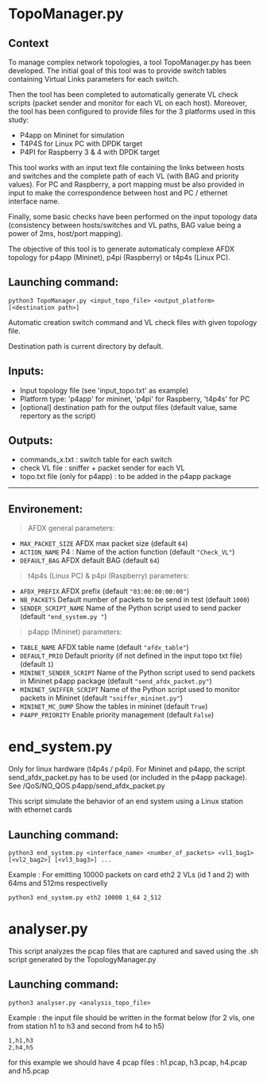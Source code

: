 # TopoManager.py

## Context

To manage complex network topologies, a tool TopoManager.py has been developed. The initial goal of this tool was to provide switch tables containing Virtual Links parameters for each switch.

Then the tool has been completed to automatically generate VL check scripts (packet sender and monitor for each VL on each host).
Moreover, the tool has been configured to provide files for the 3 platforms used in this study:
- P4app on Mininet for simulation
- T4P4S for Linux PC with DPDK target
- P4PI for Raspberry 3 & 4 with DPDK target

This tool works with an input text file containing the links between hosts and switches and the complete path of each VL (with BAG and priority values). For PC and Raspberry, a port mapping must be also provided in input to make the correspondence between host and PC / ethernet interface name.

Finally, some basic checks have been performed on the input topology data (consistency between hosts/switches and VL paths, BAG value being a power of 2ms, host/port mapping).




The objective of this tool is to generate automaticaly complexe AFDX topology for p4app (Mininet), p4pi (Raspberry) or t4p4s (Linux PC).

## Launching command: 
```shell
python3 TopoManager.py <input_topo_file> <output_platform> [<destination path>]
```
Automatic creation switch command and VL check files with given topology file.

Destination path is current directory by default.

## Inputs: 
- Input topology file (see 'input_topo.txt' as example)
- Platform type: 'p4app' for mininet, 'p4pi' for Raspberry, 't4p4s' for PC
- [optional] destination path for the output files (default value, same repertory as the script) 

## Outputs:
- commands_x.txt : switch table for each switch
- check VL file : sniffer + packet sender for each VL
- topo.txt file (only for p4app) : to be added in the p4app package

---

## Environement:

> AFDX general parameters:
- `MAX_PACKET_SIZE` AFDX max packet size (default `64`)
- `ACTION_NAME` P4 : Name of the action function (default `"Check_VL"`)
- `DEFAULT_BAG` AFDX default BAG (default `64`)

> t4p4s (Linux PC) & p4pi (Raspberry) parameters:
- `AFDX_PREFIX` AFDX prefix (default `"03:00:00:00:00"`)
- `NB_PACKETS` Default number of packets to be send in test (default `1000`)
- `SENDER_SCRIPT_NAME` Name of the Python script used to send packer (default `"end_system.py "`)

> p4app (Mininet) parameters:
- `TABLE_NAME` AFDX table name (default `"afdx_table"`)
- `DEFAULT_PRIO` Default priority (if not defined in the input topo txt file) (default `1`)
- `MININET_SENDER_SCRIPT` Name of the Python script used to send packets in Mininet p4app package (default `"send_afdx_packet.py"`)
- `MININET_SNIFFER_SCRIPT` Name of the Python script used to monitor packets in Mininet (default `"sniffer_mininet.py"`)
- `MININET_MC_DUMP` Show the tables in mininet (default `True`)
- `P4APP_PRIORITY` Enable priority management (default `False`)



# end_system.py

Only for linux hardware (t4p4s / p4pi).
For Mininet and p4app, the script send_afdx_packet.py has to be used (or included in the p4app package).
See /QoS/NO_QOS.p4app/send_afdx_packet.py

This script simulate the behavior of an end system using a Linux station with ethernet cards

## Launching command: 
```shell
python3 end_system.py <interface_name> <number_of_packets> <vl1_bag1> [<vl2_bag2>] [<vl3_bag3>] ...
```
Example : For emitting 10000 packets on card eth2 2 VLs (id 1 and 2) with 64ms and 512ms respectivelly
```
python3 end_system.py eth2 10000 1_64 2_512
```
# analyser.py

This script analyzes the pcap files that are captured and saved using the .sh script generated by the TopologyManager.py

## Launching command: 
```shell
python3 analyser.py <analysis_topo_file>
```
Example : the input file should be written in the format below (for 2 vls, one from station h1 to h3 and second from h4 to h5)
```
1,h1,h3
2,h4,h5
```
for this example we should have 4 pcap files : h1.pcap, h3.pcap, h4.pcap and h5.pcap
